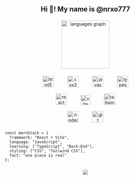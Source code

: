 <br clear="both">

<h2 align="center">Hi 👋! My name is @nrxo777</h2>

###

<div align="center">
  <img src="https://github-readme-stats.vercel.app/api/top-langs?username=nrxo777&locale=en&hide_title=false&layout=compact&card_width=320&langs_count=5&theme=github_dark&hide_border=false" height="150" alt="languages graph"  />
</div>

###

<div align="center">
  <img src="https://cdn.jsdelivr.net/gh/devicons/devicon/icons/html5/html5-original.svg" height="35" alt="html5 logo"  />
  <img width="35" />
  <img src="https://cdn.jsdelivr.net/gh/devicons/devicon/icons/css3/css3-original.svg" height="35" alt="css3 logo"  />
  <img width="35" />
  <img src="https://cdn.jsdelivr.net/gh/devicons/devicon/icons/javascript/javascript-original.svg" height="35" alt="javascript logo"  />
  <img width="35" />
  <img src="https://cdn.jsdelivr.net/gh/devicons/devicon/icons/typescript/typescript-original.svg" height="35" alt="typescript logo"  />
  <br /> <br />
  <img src="https://cdn.jsdelivr.net/gh/devicons/devicon/icons/react/react-original.svg" height="35" alt="react logo"  />
  <img width="35" />
  <img src="https://skillicons.dev/icons?i=vite" height="30" alt="vite logo"  />
  <img width="35" />
  <img src="https://cdn.simpleicons.org/tailwindcss/06B6D4" height="35" alt="tailwindcss logo"  />
  <br /> <br />
  <img src="https://skillicons.dev/icons?i=nodejs" height="35" alt="nodejs logo"  />
  <img width="35" />
  <img src="https://cdn.jsdelivr.net/gh/devicons/devicon/icons/git/git-original.svg" height="35" alt="git logo"  />
</div>

###
```
const mernStack = {
  framework: "React + Vite",
  language: "JavaScript",
  learning: ["TypeScript", "Back-End"],
  styling: ["CSS", "Tailwind CSS"],
  fact: "one piece is real"
};
```
###

<div align="center">
  <img src="https://visitor-badge.laobi.icu/badge?page_id=nrxo777.nrxo777&left_color=gray&right_color=royalblue&left_text=Views:%20"  />
</div>

